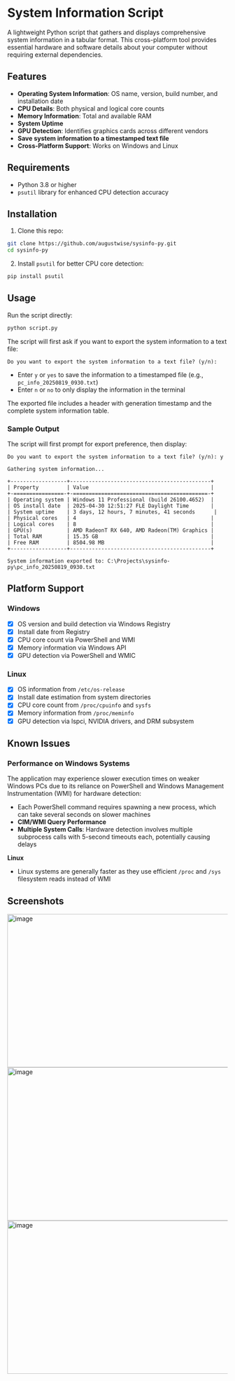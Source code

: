 # System Information Script

A lightweight Python script that gathers and displays comprehensive system information in a tabular format. This cross-platform tool provides essential hardware and software details about your computer without requiring external dependencies.

## Features

- **Operating System Information**: OS name, version, build number, and installation date
- **CPU Details**: Both physical and logical core counts
- **Memory Information**: Total and available RAM
- **System Uptime**
- **GPU Detection**: Identifies graphics cards across different vendors
- **Save system information to a timestamped text file**
- **Cross-Platform Support**: Works on Windows and Linux

## Requirements

- Python 3.8 or higher
- `psutil` library for enhanced CPU detection accuracy

## Installation

1. Clone this repo:

```bash
git clone https://github.com/augustwise/sysinfo-py.git
cd sysinfo-py
```

2. Install `psutil` for better CPU core detection:

```bash
pip install psutil
```

## Usage

Run the script directly:

```bash
python script.py
```

The script will first ask if you want to export the system information to a text file:

```
Do you want to export the system information to a text file? (y/n):
```

- Enter `y` or `yes` to save the information to a timestamped file (e.g., `pc_info_20250819_0930.txt`)
- Enter `n` or `no` to only display the information in the terminal

The exported file includes a header with generation timestamp and the complete system information table.

### Sample Output

The script will first prompt for export preference, then display:

```
Do you want to export the system information to a text file? (y/n): y

Gathering system information...

+------------------+---------------------------------------------+
| Property         | Value                                       |
+-================-+-===========================================-+
| Operating system | Windows 11 Professional (build 26100.4652)  |
| OS install date  | 2025-04-30 12:51:27 FLE Daylight Time       |
| System uptime    | 3 days, 12 hours, 7 minutes, 41 seconds      |
| Physical cores   | 4                                           |
| Logical cores    | 8                                           |
| GPU(s)           | AMD RadeonT RX 640, AMD Radeon(TM) Graphics |
| Total RAM        | 15.35 GB                                    |
| Free RAM         | 8504.98 MB                                  |
+------------------+---------------------------------------------+

System information exported to: C:\Projects\sysinfo-py\pc_info_20250819_0930.txt
```

## Platform Support

### Windows

- [x] OS version and build detection via Windows Registry
- [x] Install date from Registry
- [x] CPU core count via PowerShell and WMI
- [x] Memory information via Windows API
- [x] GPU detection via PowerShell and WMIC

### Linux

- [x] OS information from `/etc/os-release`
- [x] Install date estimation from system directories
- [x] CPU core count from `/proc/cpuinfo` and `sysfs`
- [x] Memory information from `/proc/meminfo`
- [x] GPU detection via lspci, NVIDIA drivers, and DRM subsystem

## Known Issues

### Performance on Windows Systems

The application may experience slower execution times on weaker Windows PCs due to its reliance on PowerShell and Windows Management Instrumentation (WMI) for hardware detection:

- Each PowerShell command requires spawning a new process, which can take several seconds on slower machines
- **CIM/WMI Query Performance**
- **Multiple System Calls**: Hardware detection involves multiple subprocess calls with 5-second timeouts each, potentially causing delays

**Linux**

- Linux systems are generally faster as they use efficient `/proc` and `/sys` filesystem reads instead of WMI

## Screenshots

<img width="600" height="350" alt="image" src="https://github.com/user-attachments/assets/195552d2-901d-4dd5-8221-1f04be0e378d" />

<img width="600" height="350" alt="image" src="https://github.com/user-attachments/assets/3b725d9b-aec8-48d2-87bf-7c4a6db221e1" />

<img width="600" height="350" alt="image" src="https://github.com/user-attachments/assets/23ab0ff8-2ae9-4cdd-8f77-a4562dc109ba" />
